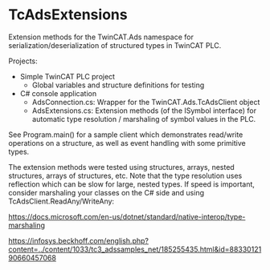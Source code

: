 # TcAdsExtensions
Extension methods for the TwinCAT.Ads namespace for serialization/deserialization of structured types in TwinCAT PLC.

Projects:
- Simple TwinCAT PLC project
  - Global variables and structure definitions for testing
- C# console application
  - AdsConnection.cs: Wrapper for the TwinCAT.Ads.TcAdsClient object
  - AdsExtensions.cs: Extension methods (of the ISymbol interface) for automatic type resolution / marshaling of symbol values in the PLC.
  
See Program.main() for a sample client which demonstrates read/write operations on a structure, as well as event handling with some primitive types.

The extension methods were tested using structures, arrays, nested structures, arrays of structures, etc. Note that the type resolution uses reflection which can be slow for large, nested types. If speed is important, consider marshaling your classes on the C# side and using TcAdsClient.ReadAny/WriteAny:

https://docs.microsoft.com/en-us/dotnet/standard/native-interop/type-marshaling

https://infosys.beckhoff.com/english.php?content=../content/1033/tc3_adssamples_net/185255435.html&id=8833012190660457068
